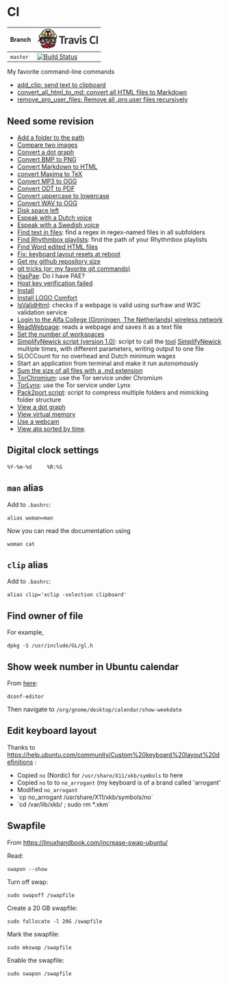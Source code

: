 # Cl

Branch  |[![Travis CI logo](pics/TravisCI.png)](https://travis-ci.com)
--------|------------------------------------------------------------------------------------------------------------------------
`master`|[![Build Status](https://travis-ci.com/richelbilderbeek/cl.svg?branch=master)](https://travis-ci.com/richelbilderbeek/cl)

My favorite command-line commands

 * [add_clip: send text to clipboard](add_clip.md)
 * [convert_all_html_to_md: convert all HTML files to Markdown](convert_all_html_to_md.md)
 * [remove_pro_user_files: Remove all .pro.user files recursively](remove_pro_user_files.md)

## Need some revision

 * [Add a folder to the path](ClAddFolderToPath.md)
 * [Compare two images](ClCompareImages.md)
 * [Convert a dot graph](ClConvertDotGraph.md)
 * [Convert BMP to PNG](ClBmpToPng.md)
 * [Convert Markdown to HTML](ClConvertMdToHtml.md)
 * [convert Maxima to TeX](ClMaximaToTex.md)
 * [Convert MP3 to OGG](ClMp3ToOgg.md)
 * [Convert ODT to PDF](ClOdtToPdf.md)
 * [Convert uppercase to lowercase](ClConvertUppercaseToLowercase.md)
 * [Convert WAV to OGG](ClWavToOgg.md)
 * [Disk space left](ClDiskSpaceLeft.md)
 * [Espeak with a Dutch voice](ClEspeakDutch.md)
 * [Espeak with a Swedish voice](ClEspeakSwedish.md)
 * [Find text in files](ClFindTextInFiles.md): find a regex in regex-named files in all subfolders
 * [Find Rhythmbox playlists](ClFindRhythmboxPlaylists.md): find the path of your Rhythmbox playlists
 * [Find Word edited HTML files](ClFindWordEditedHtml.md)
 * [Fix: keyboard layout resets at reboot](ClFixKeyboardLayoutResetsAtReboot.md)
 * [Get my github repository size](ClGetGitHubRepositorySize.md)
 * [git tricks (or: my favorite git commands)](ClGitTricks.md)
 * [HasPae](ClHasPae.md): Do I have PAE?
 * [Host key verification failed](ClHostKeyVerificationFailed.md)
 * [Install](ClInstall.md)
 * [Install LOGO Comfort](ClInstallLogoSoftComfort.md)
 * [IsValidHtml](ClIsValidHtml.md): checks if a webpage is valid using surfraw and W3C validation service
 * [Login to the Alfa College (Groningen, The Netherlands) wireless network](ClLoginAlfaCollege.md)
 * [ReadWebpage](ClReadWebpage.md): reads a webpage and saves it as a text file
 * [Set the number of workspaces](ClSetNumberOfWorkspaces.md)
 * [SimplifyNewick script (version 1.0)](ToolSimplifyNewickScript_1_0.md): script to call the [tool](Tools.md) [SimplifyNewick](ToolSimplifyNewick.md) multiple times, with different parameters, writing output to one file
 * SLOCCount for no overhead and Dutch minimum wages 
 * Start an application from terminal and make it run autonomously 
 * [Sum the size of all files with a .md extension](ClSumSizeHtml.md)
 * [TorChromium](ClTorChromium.md): use the Tor service under Chromium
 * [TorLynx](ClTorLynx.md): use the Tor service under Lynx
 * [Pack2port script](ClPack2port.md): script to compress multiple folders and mimicking folder structure
 * [View a dot graph](ClViewDotGraph.md)
 * [View virtual memory](ClViewVirtualMemory.md)
 * [Use a webcam](ClWebcam.md)
 * [View atq sorted by time](view_schedule.md).

## Digital clock settings

```
%Y-%m-%d     %R:%S
```

## `man` alias

Add to `.bashrc`:

```
alias woman=man
```

Now you can read the documentation using

```
woman cat
```

## `clip` alias

Add to `.bashrc`:

```
alias clip='xclip -selection clipboard'
```

## Find owner of file

For example,

```
dpkg -S /usr/include/GL/gl.h
```

## Show week number in Ubuntu calendar

From [here](https://askubuntu.com/a/1093293):

```
dconf-editor
```

Then navigate to `/org/gnome/desktop/calendar/show-weekdate`


## Edit keyboard layout

Thanks to https://help.ubuntu.com/community/Custom%20keyboard%20layout%20definitions :

 * Copied `no` (Nordic) for `/usr/share/X11/xkb/symbols` to here
 * Copied `no` to to `no_arrogant` (my keyboard is of a brand called 'arrogant'
 * Modified `no_arrogant`
 * ´cp no_arrogant /usr/share/X11/xkb/symbols/no´
 * ´cd /var/lib/xkb/ ; sudo rm *.xkm´

## Swapfile

From https://linuxhandbook.com/increase-swap-ubuntu/

Read:

```
swapon --show
```

Turn off swap:

```
sudo swapoff /swapfile
```

Create a 20 GB swapfile:

```
sudo fallocate -l 20G /swapfile
```

Mark the swapfile:

```
sudo mkswap /swapfile
```

Enable the swapfile:

```
sudo swapon /swapfile
```

